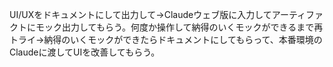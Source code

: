UI/UXをドキュメントにして出力して→Claudeウェブ版に入力してアーティファクトにモック出力してもらう。何度か操作して納得のいくモックができるまで再トライ→納得のいくモックができたらドキュメントにしてもらって、本番環境のClaudeに渡してUIを改善してもらう。
